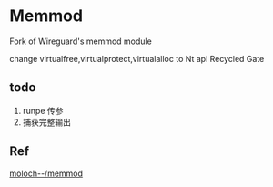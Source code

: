Memmod
=======

Fork of Wireguard's memmod module

change virtualfree,virtualprotect,virtualalloc to Nt api Recycled Gate

## todo
1. runpe 传参
2. 捕获完整输出


## Ref
[moloch--/memmod](https://github.com/moloch--/memmod)

